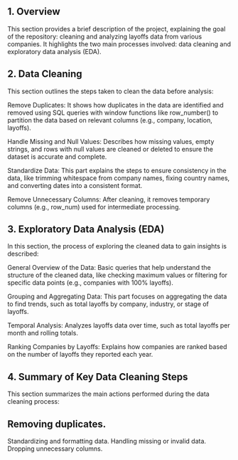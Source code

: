 ## 1. Overview
This section provides a brief description of the project, explaining the goal of the repository: cleaning and analyzing layoffs data from various companies. It highlights the two main processes involved: data cleaning and exploratory data analysis (EDA).

## 2. Data Cleaning
This section outlines the steps taken to clean the data before analysis:

Remove Duplicates: It shows how duplicates in the data are identified and removed using SQL queries with window functions like row_number() to partition the data based on relevant columns (e.g., company, location, layoffs).

Handle Missing and Null Values: Describes how missing values, empty strings, and rows with null values are cleaned or deleted to ensure the dataset is accurate and complete.

Standardize Data: This part explains the steps to ensure consistency in the data, like trimming whitespace from company names, fixing country names, and converting dates into a consistent format.

Remove Unnecessary Columns: After cleaning, it removes temporary columns (e.g., row_num) used for intermediate processing.

## 3. Exploratory Data Analysis (EDA)
In this section, the process of exploring the cleaned data to gain insights is described:

General Overview of the Data: Basic queries that help understand the structure of the cleaned data, like checking maximum values or filtering for specific data points (e.g., companies with 100% layoffs).

Grouping and Aggregating Data: This part focuses on aggregating the data to find trends, such as total layoffs by company, industry, or stage of layoffs.

Temporal Analysis: Analyzes layoffs data over time, such as total layoffs per month and rolling totals.

Ranking Companies by Layoffs: Explains how companies are ranked based on the number of layoffs they reported each year.

## 4. Summary of Key Data Cleaning Steps
This section summarizes the main actions performed during the data cleaning process:

## Removing duplicates.
Standardizing and formatting data.
Handling missing or invalid data.
Dropping unnecessary columns.
